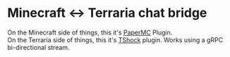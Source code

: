 # Minecraft <-> Terraria chat bridge

On the Minecraft side of things, this it's [PaperMC](https://papermc.io/) Plugin.  
On the Terraria side of things, this it's [TShock](https://github.com/Pryaxis/TShock) plugin.
Works using a gRPC bi-directional stream.
